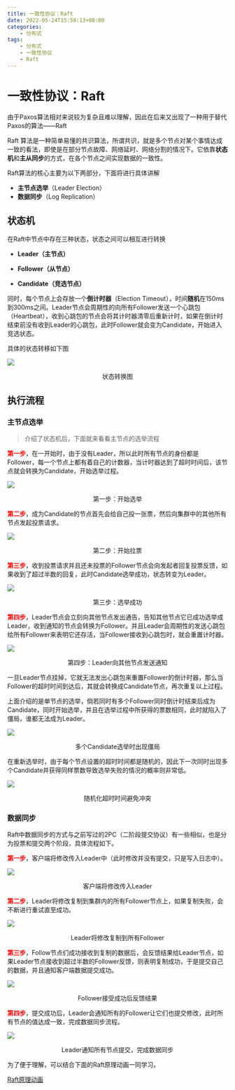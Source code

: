 ```yaml
---
title: 一致性协议：Raft
date: 2022-05-24T15:59:13+08:00
categories:
    - 分布式
tags:
    - 分布式
    - 一致性协议
    - Raft
---
```


  # 一致性协议：Raft

由于Paxos算法相对来说较为复杂且难以理解，因此在后来又出现了一种用于替代Paxos的算法——Raft

Raft 算法是一种简单易懂的共识算法，所谓共识，就是多个节点对某个事情达成一致的看法，即使是在部分节点故障、网络延时、网络分割的情况下。它依靠**状态机**和**主从同步**的方式，在各个节点之间实现数据的一致性。

Raft算法的核心主要为以下两部分，下面将进行具体讲解

- **主节点选举**（Leader Election）
- **数据同步**（Log Replication）

## 状态机

在Raft中节点中存在三种状态，状态之间可以相互进行转换

- **Leader（主节点）**

- **Follower（从节点）**

- **Candidate（竞选节点）**

同时，每个节点上会存放一个**倒计时器**（Election Timeout），时间**随机**在150ms到300ms之间。Leader节点会周期性的向所有Follower发送一个心跳包（Heartbeat），收到心跳包的节点会将其计时器清零后重新计时，如果在倒计时结束前没有收到Leader的心跳包，此时Follower就会变为Candidate，开始进入竞选状态。

具体的状态转移如下图

![](http://img.orekilee.top//imgbed/distributed/distributed19.png)

<center>状态转换图</center>



## 执行流程

### 主节点选举

> 介绍了状态机后，下面就来看看主节点的选举流程

<font color=red>**第一步**</font>，在一开始时，由于没有Leader，所以此时所有节点的身份都是Follower，每一个节点上都有着自己的计数器，当计时器达到了超时时间后，该节点就会转换为Candidate，开始选举过程。

![](http://img.orekilee.top//imgbed/distributed/distributed20.gif)

<center>第一步：开始选举</center>

<font color=red>**第二步**</font>，成为Candidate的节点首先会给自己投一张票，然后向集群中的其他所有节点发起投票请求。

![](http://img.orekilee.top//imgbed/distributed/distributed21.gif)

<center>第二步：开始拉票</center>

<font color=red>**第三步**</font>，收到投票请求并且还未投票的Follower节点会向发起者回复投票反馈，如果收到了超过半数的回复，此时Candidate选举成功，状态转变为Leader。

![](http://img.orekilee.top//imgbed/distributed/distributed22.gif)

<center>第三步：选举成功</center>

<font color=red>**第四步**</font>，Leader节点会立刻向其他节点发出通告，告知其他节点它已成功选举成Leader，收到通知的节点会转换为Follower。并且Leader会周期性的发送心跳包给所有Follower来表明它还存活，当Follower接收到心跳包时，就会重置计时器。

![](http://img.orekilee.top//imgbed/distributed/distributed23.gif)

<center>第四步：Leader向其他节点发送通知</center>

一旦Leader节点挂掉，它就无法发出心跳包来重置Follower的倒计时器，那么当Follower的超时时间到达后，其就会转换成Candidate节点，再次重复以上过程。

上面介绍的是单节点的选举，倘若同时有多个Follower同时倒计时结束后成为Candidate，同时开始选举，并且在选举过程中所获得的票数相同，此时就陷入了僵局，谁都无法成为Leader。

![](http://img.orekilee.top//imgbed/distributed/distributed24.gif)

<center>多个Candidate选举时出现僵局</center>

在重新选举时，由于每个节点设置的超时时间都是随机的，因此下一次同时出现多个Candidate并获得同样票数导致选举失败的情况的概率则非常低。

![](http://img.orekilee.top//imgbed/distributed/distributed25.gif)

<center>随机化超时时间避免冲突</center>



### 数据同步

Raft中数据同步的方式与之前写过的2PC（二阶段提交协议）有一些相似，也是分为投票和提交两个阶段，具体流程如下。

<font color=red>**第一步**</font>，客户端将修改传入Leader中（此时修改并没有提交，只是写入日志中）。

![](http://img.orekilee.top//imgbed/distributed/distributed26.gif)

<center>客户端将修改传入Leader</center>

<font color=red>**第二步**</font>，Leader将修改复制到集群内的所有Follower节点上，如果复制失败，会不断进行重试直至成功。

![](http://img.orekilee.top//imgbed/distributed/distributed27.gif)

<center>Leader将修改复制到所有Follower</center>

<font color=red>**第三步**</font>，Follow节点们成功接收到复制的数据后，会反馈结果给Leader节点，如果Leader节点接收到超过半数的Follower反馈，则表明复制成功，于是提交自己的数据，并且通知客户端数据提交成功。

![](http://img.orekilee.top//imgbed/distributed/distributed28.gif)

<center>Follower接受成功后反馈结果</center>

<font color=red>**第四步**</font>，提交成功后，Leader会通知所有的Follower让它们也提交修改，此时所有节点的值达成一致，完成数据同步流程。

![](http://img.orekilee.top//imgbed/distributed/distributed29.gif)

<center>Leader通知所有节点提交，完成数据同步</center>

为了便于理解，可以结合下面的Raft原理动画一同学习。

[Raft原理动画](http://thesecretlivesofdata.com/raft/)
